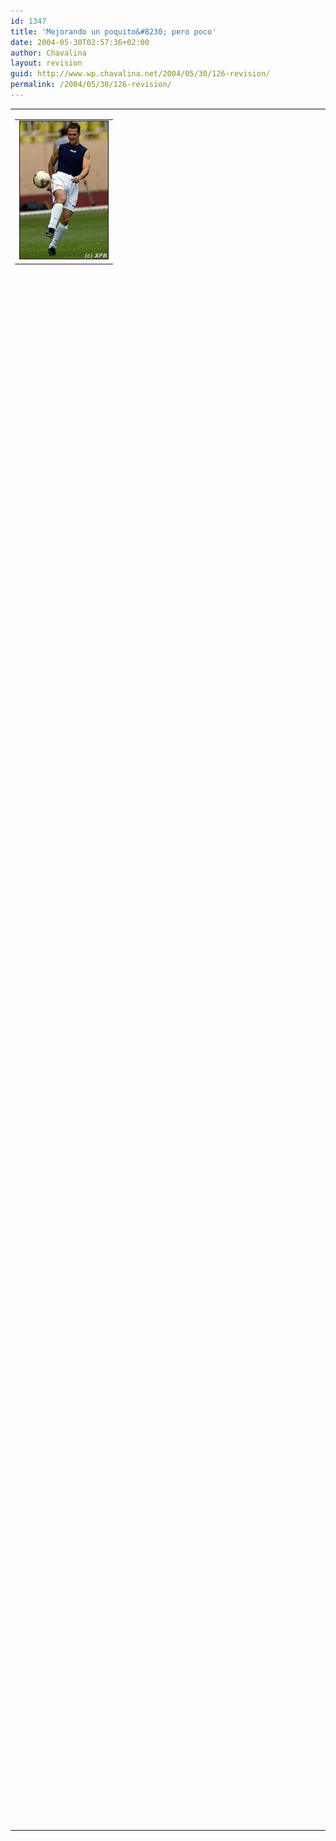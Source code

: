 ```yaml
---
id: 1347
title: 'Mejorando un poquito&#8230; pero poco'
date: 2004-05-30T02:57:36+02:00
author: Chavalina
layout: revision
guid: http://www.wp.chavalina.net/2004/05/30/126-revision/
permalink: /2004/05/30/126-revision/
---
```

<table>
  <tr>
    <td>
      <table border="0" cellspacing="5" cellpadding="10" width="1" align="left">
        <tr>
          <td>
            <img src="/imagenes/fotos/football-schumacher.jpg" alt="Michael Schumacher" width="141" height="220" border="1" />
          </td>
        </tr>
      </table>
      
      <p>
        Bueno, he colocado un peque&ntilde;o buscador en la <a href="archivos.php">secci&oacute;n de archivos</a> que admite los operadores <em>and</em> y <em>or</em> no es mucho pero menos da una piedra, a ver si lo puedo hacer un poco m&aacute;s avanzado y arreglo unas cuantas cosas m&aacute;s de la web, como validar los comentarios con javascript (me da rabia, son cosas que estoy haciendo todos los d&iacute;as y &eacute;sto lo tengo abandonado, en casa del herrero&#8230;)
      </p>
      
      <p>
        Muchas gracias a todos los que me envi&aacute;is correos, intento contestarlos a todos, pero &uacute;ltimamente ando bastante ocupada, ex&aacute;menes, pr&aacute;cticas, trabajo&#8230; uf, vaya rollo os estoy metiendo.
      </p>
      
      <p>
        &iquest;Y la foto? no, no tiene nada que ver, pero me apetec&iacute;a <img src="/imagenes/emoticonos/sonrisa.gif" alt="sonrisa" width="16" height="16" />
      </p>
      
      <p>
        Hoy tenemos carrera, el GP de Europa (no de Francia, como yo dije hace una semana fi&aacute;ndome de los comentaristas de T5) a ver que tal se les da.
      </p>
    </td>
  </tr>
</table>